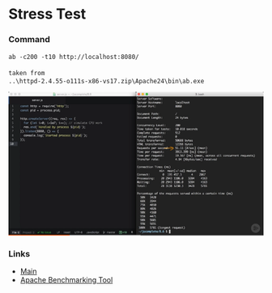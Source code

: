 # Stress Test

### Command 
    ab -c200 -t10 http://localhost:8080/

    taken from 
    ..\httpd-2.4.55-o111s-x86-vs17.zip\Apache24\bin\ab.exe
    
![output](./ab_output.png)

### Links
- [Main](./../README.md)
- [Apache Benchmarking Tool](https://httpd.apache.org/docs/2.4/programs/ab.html)